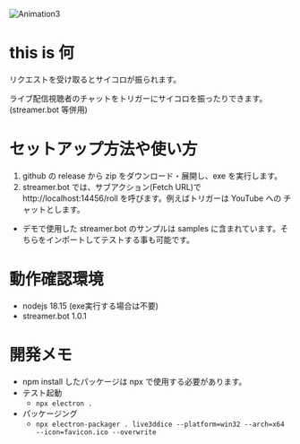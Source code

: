 ![Animation3](https://github.com/user-attachments/assets/84d8eba1-48be-480e-91c3-0c53bc754194)

# this is 何

リクエストを受け取るとサイコロが振られます。

ライブ配信視聴者のチャットをトリガーにサイコロを振ったりできます。(streamer.bot 等併用)

# セットアップ方法や使い方

1. github の release から zip をダウンロード・展開し、exe を実行します。
2. streamer.bot では、サブアクション(Fetch URL)で http://localhost:14456/roll を呼びます。例えばトリガーは YouTube への チャットとします。

* デモで使用した streamer.bot のサンプルは samples に含まれています。そちらをインポートしてテストする事も可能です。

# 動作確認環境
- nodejs 18.15 (exe実行する場合は不要)
- streamer.bot 1.0.1

# 開発メモ
- npm install したパッケージは npx で使用する必要があります。
- テスト起動
  - ```npx electron .```
- パッケージング
  - ```npx electron-packager . live3ddice --platform=win32 --arch=x64 --icon=favicon.ico --overwrite```
